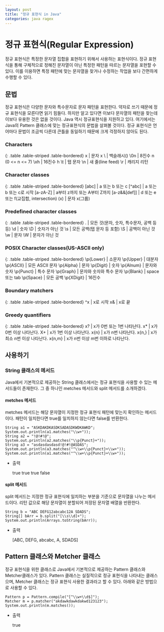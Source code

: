 ```yaml
---
layout: post
title: "정규 표현식 in Java"
categories: java ragex
---
```


# 정규 표현식(Regular Expression)
정규 표현식은 특정한 문자열 집합을 표현하기 위해서 사용하는 표현식이다. 정규 표현식을 통해 구체적으로 정해진 문자열이 아닌 특정한 패턴을 따르는 문자열을 포현할 수 있다. 이를 이용하면 특정 패턴에 맞는 문자열을 찾거나 수정하는 작업을 보다 간편하게 수행할 수 있다.

## 문법
정규 표현식은 다양한 문자와 특수문자로 문자 패턴을 표현한다. 약자로 쓰기 때문에 정규 표현식을 모른다면 읽기 힘들다. 하지만 알고 있다면 이보다 문자열의 패턴을 찾는데 이보다 유용한 것은 없을 것이다. Java 역시 정규표현식을 지원하고 있다. 여기에서는 Java의 Pattern 클래스에 맞는 정규표현식의 문법을 살펴볼 것이다. 정규 표현식은 언어마다 문법이 조금씩 다른데 큰틀을 동일하기 때문에 크게 걱정하지 않아도 된다.

### Characters
{: .table .table-striped .table-bordered}
x | 문자 x
\\ | 백슬래시(\)
\0n | 8진수 n (0 <= n <= 7)
\xh | 16진수 h
\t | 탭 문자
\n | 새 줄(line feed)
\r | 캐리지 리턴

### Character classes
{: .table .table-striped .table-bordered}
[abc] | a 또는 b 또는 c
[^abc] | a 또는 b 또는 c로 시작
[a-zA-Z] | a부터 z까지 또는 A부터 Z까지
[a-z&&[def]] | d 또는 e 또는 f(교집합, intersection)
(x) | 문자 x(그룹)

### Predefined character classes
{: .table .table-striped .table-bordered}
. | 모든 것(문자, 숫자, 특수문자, 공백 등등)
\d | 숫자
\D | 숫자가 아닌 것
\s | 모든 공백(탭 문자 등 포함)
\S | 공백이 아닌 것
\w | 문자
\W | 문자가 아닌 것

### POSIX Character classes(US-ASCII only)
{: .table .table-striped .table-bordered}
\p{Lower} | 소문자
\p{Upper} | 대분자
\p{ASCII} | 모든 ASCII 문자
\p{Alpha} | 문자
\p{Digit} | 숫자
\p{Alnum} | 문자와 숫자
\p{Punct} | 특수 문자
\p{Graph} | 문자와 숫자와 특수 문자
\p{Blank} | space 또는 tab
\p{Space} | 모든 공백
\p{XDigit} | 16진수

### Boundary matchers
{: .table .table-striped .table-bordered}
^x | x로 시작
x& | x로 끝

### Greedy quantifiers
{: .table .table-striped .table-bordered}
x? | x가 0번 또는 1번 나타난다.
x* | x가 0번 이상 나타난다.
X+ | x가 1번 이상 나타난다.
x{n} | x가 n번 나타난다.
x{n,} | x가 최소 n번 이상 나타난다.
x{n,m} | x가 n번 이상 m번 이하로 나타난다.

## 사용하기
### String 클래스의 메서드
Java에서 기본적으로 제공하는 String 클래스에서는 정규 표현식을 사용할 수 있는 메서드들이 존재한다. 그 중 하나인  metches 메서드와 split 메서드를 소개하겠다.

#### metches 메서드
metches 메서드는 해당 문자열이 지정한 정규 표현식 패턴에 맞는지 확인하는 메서드이다. 패턴이 일치한다면 true를 일치하지 않는다면 false를 반환한다.

    String a1 = "ASKDAKDKASDKSADASDKWDKAWKD";
    System.out.println(a1.matches("\\w+"));
    String a2 = "!@!#!@";
    System.out.println(a2.matches("\\p{Punct}+"));
    String a3 = "asdasdasdasd!@!#!@ASDAS";
    System.out.println(a3.matches("^\\w+\\p{Punct}+\\w+"));
    System.out.println(a1.matches("^\\w+\\p{Punct}+\\w+"));
    
- 출력
        
    true
    true
    true
    false
    
#### split 메서드
split 메서드는 지정한 정규 표현식에 일치하는 부분을 기준으로 문자열을 나누는 메서드이다. 리턴 값으로 해당 문자열이 분할되어 저장된 문자열 배열을 반환한다.

    String b = "ABC DEFG12abcabc12A SDADS";
    String[] bArr = b.split("[\\s\\d]+");
    System.out.println(Arrays.toString(bArr));
    
- 출력

    [ABC, DEFG, abcabc, A, SDADS]

## Pattern 클래스와 Metcher 클래스
정규 표현식을 위한 클래스로 Java에서 기본적으로 제공하는 Pattern 클래스와 Metcher클래스가 있다.  Pattern 클래스는 실질적으로 정규 표현식을 나타내는 클래스으며, Metcher 클래스는 정규 표현식 사용한 결과라고 할 수 있다. 아래와 같은 방법으로 사용할 수 있다.

    Pattern p = Pattern.compile("[^\\w+\\d$]");
    Matcher m = p.matcher("akdawkdawkdakwd123123");
    System.out.println(m.matches()); 

- 출력

    true